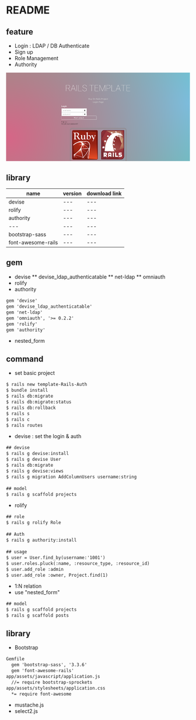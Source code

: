 # README


## feature
- Login : LDAP / DB Authenticate
- Sign up
- Role Management
- Authority

![rails-intro-login](/docs/images/intro_login.png)


## library

| name | version  | download link |
| --- | --- | --- |
| devise | --- | --- |
| rolify | --- | --- |
| authority | --- | --- |
| --- | --- | --- |
| bootstrap-sass | --- | --- |
| font-awesome-rails | --- | --- |

## gem
- devise
** devise_ldap_authenticatable
** net-ldap
** omniauth
- rolify
- authority
``` 
gem 'devise'
gem 'devise_ldap_authenticatable'
gem 'net-ldap'
gem 'omniauth', '>= 0.2.2'
gem 'rolify'
gem 'authority'
```
- nested_form

## command

- set basic project
```
$ rails new template-Rails-Auth
$ bundle install
$ rails db:migrate
$ rails db:migrate:status
$ rails db:rollback
$ rails s
$ rails c
$ rails routes

```

- devise : set the login & auth
```
## devise
$ rails g devise:install
$ rails g devise User
$ rails db:migrate 
$ rails g devise:views
$ rails g migration AddColumnUsers username:string

## model
$ rails g scaffold projects  
```

- rolify
```
## role
$ rails g rolify Role

## Auth
$ rails g authority:install 

## usage
$ user = User.find_by(username:'1001')
$ user.roles.pluck(:name, :resource_type, :resource_id)
$ user.add_role :admin
$ user.add_role :owner, Project.find(1)
```

- 1:N relation
- use "nested_form"
```
## model
$ rails g scaffold projects
$ rails g scaffold posts  

```


## library
- Bootstrap
```
Gemfile
  gem 'bootstrap-sass', '3.3.6'
  gem 'font-awesome-rails'
app/assets/javascript/application.js
  //= require bootstrap-sprockets
app/assets/stylesheets/application.css
  *= require font-awesome
```
- mustache.js
- select2.js